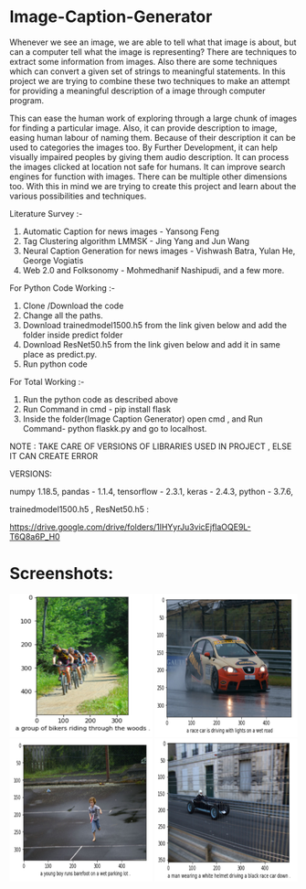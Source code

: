 # Image-Caption-Generator

Whenever we see an image, we are able to tell what that image is about, but can a computer tell what the image is representing? 
There are techniques to extract some information from images. Also there are some techniques which can convert a given set of strings to meaningful statements. In this project we are trying to combine these two techniques to make an attempt for providing a meaningful description of a image through computer program.

This can ease the human work of exploring through a large chunk of images for finding a particular image. Also, it can provide description to image, easing human labour of naming them. Because of their description it can be used to categories the images too.
By Further Development, it can help visually impaired peoples by giving them audio description. It can process the images clicked at location not safe for humans. It can improve search engines for function with images. There can be multiple other dimensions too. With this in mind we are trying to create this project and learn about the various possibilities and techniques.


Literature Survey :- 
1) Automatic Caption for news images - Yansong Feng
2) Tag Clustering algorithm LMMSK - Jing Yang and Jun Wang
3) Neural Caption Generation for news images - Vishwash Batra, Yulan He, George Vogiatis
4) Web 2.0 and Folksonomy - Mohmedhanif Nashipudi, and a few more.

For Python Code Working :-
1) Clone /Download the code
2) Change all the paths.
3) Download trainedmodel1500.h5 from the link given below and add the folder inside predict folder
4) Download ResNet50.h5 from the link given below and add it in same place as predict.py.
5) Run python code

For Total Working :-
1) Run the python code as described above
2) Run Command in cmd - pip install flask
3) Inside the folder(Image Caption Generator) open cmd , and Run Command- python flaskk.py and go to localhost.

NOTE : TAKE CARE OF VERSIONS OF LIBRARIES USED IN PROJECT , ELSE IT CAN CREATE ERROR

VERSIONS:

numpy 1.18.5, 
pandas - 1.1.4, 
tensorflow - 2.3.1, 
keras - 2.4.3, 
python - 3.7.6,

trainedmodel1500.h5 , ResNet50.h5 :

https://drive.google.com/drive/folders/1lHYyrJu3vicEjflaOQE9L-T6Q8a6P_H0

# Screenshots:
<div float="left">
<img src="https://github.com/priyachawlacode/Image-Caption-Generator/blob/master/Results/Result10.PNG" width="250" height="250">
<img src="https://github.com/priyachawlacode/Image-Caption-Generator/blob/master/Results/Result12.PNG" width="250" height="250">
<img src="https://github.com/priyachawlacode/Image-Caption-Generator/blob/master/Results/Result14.PNG" width="250" height="250">
<img src="https://github.com/priyachawlacode/Image-Caption-Generator/blob/master/Results/Result19.PNG" width="250" height="250">
</div>
